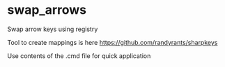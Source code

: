 # swap_arrows
Swap arrow keys using registry

Tool to create mappings is here https://github.com/randyrants/sharpkeys

Use contents of the .cmd file for quick application

